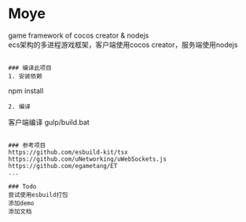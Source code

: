 # Moye
game framework of cocos creator & nodejs  
ecs架构的多进程游戏框架，客户端使用cocos creator，服务端使用nodejs  
```

### 编译此项目
1. 安装依赖
```
npm install
```
2. 编译
```
客户端编译 gulp/build.bat
```

### 参考项目
https://github.com/esbuild-kit/tsx  
https://github.com/uNetworking/uWebSockets.js  
https://github.com/egametang/ET  
...

### Todo
尝试使用esbuild打包  
添加demo  
添加文档  